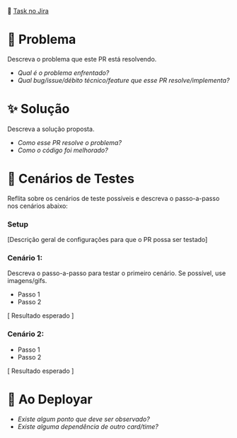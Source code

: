 
:ticket: [Task no Jira](https://TODO)

# :construction: Problema

Descreva o problema que este PR está resolvendo.

- _Qual é o problema enfrentado?_
- _Qual bug/issue/débito técnico/feature que esse PR resolve/implementa?_

# ✨ Solução

Descreva a solução proposta.

- _Como esse PR resolve o problema?_
- _Como o código foi melhorado?_

# :test_tube: Cenários de Testes

Reflita sobre os cenários de teste possíveis e descreva o passo-a-passo nos cenários abaixo:

  ### Setup
  [Descrição geral de configurações para que o PR possa ser testado]


  ### Cenário 1:

  Descreva o passo-a-passo para testar o primeiro cenário. Se possível, use imagens/gifs.

  - Passo 1
  - Passo 2

  [ Resultado esperado ]

  ### Cenário 2:

  - Passo 1
  - Passo 2

  [ Resultado esperado ]

# :ship: Ao Deployar

- _Existe algum ponto que deve ser observado?_
- _Existe alguma dependência de outro card/time?_
